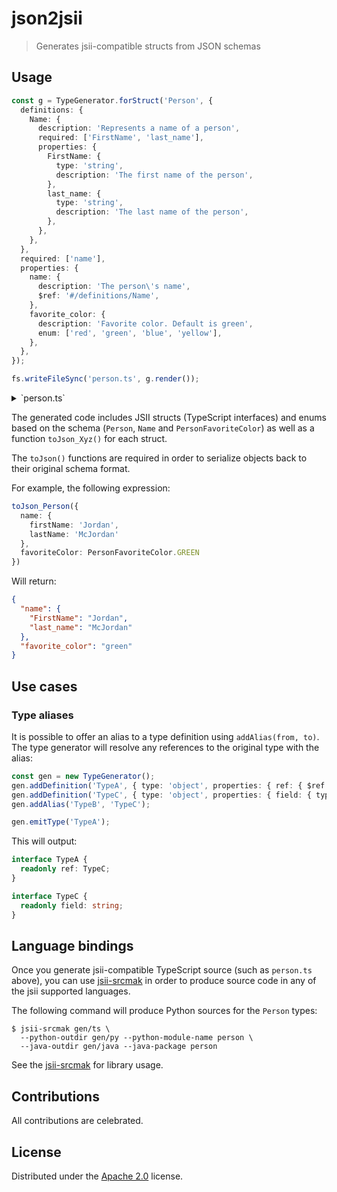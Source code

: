 # json2jsii

> Generates jsii-compatible structs from JSON schemas

## Usage

```ts
const g = TypeGenerator.forStruct('Person', {
  definitions: {
    Name: {
      description: 'Represents a name of a person',
      required: ['FirstName', 'last_name'],
      properties: {
        FirstName: {
          type: 'string',
          description: 'The first name of the person',
        },
        last_name: {
          type: 'string',
          description: 'The last name of the person',
        },
      },
    },
  },
  required: ['name'],
  properties: {
    name: {
      description: 'The person\'s name',
      $ref: '#/definitions/Name',
    },
    favorite_color: {
      description: 'Favorite color. Default is green',
      enum: ['red', 'green', 'blue', 'yellow'],
    },
  },
});

fs.writeFileSync('person.ts', g.render());
```

<details>
<summary>`person.ts`</summary>

```ts
/**
 * @schema Person
 */
export interface Person {
  /**
   * The person's name
   *
   * @schema Person#name
   */
  readonly name: Name;

  /**
   * Favorite color. Default is green
   *
   * @default green
   * @schema Person#favorite_color
   */
  readonly favoriteColor?: PersonFavoriteColor;

}

/**
 * Converts an object of type 'Person' to JSON representation.
 */
/* eslint-disable max-len, quote-props */
export function toJson_Person(obj: Person | undefined): Record<string, any> | undefined {
  if (obj === undefined) { return undefined; }
  const result = {
    'name': toJson_Name(obj.name),
    'favorite_color': obj.favoriteColor,
  };
  // filter undefined values
  return Object.entries(result).reduce((r, i) => (i[1] === undefined) ? r : ({ ...r, [i[0]]: i[1] }), {});
}
/* eslint-enable max-len, quote-props */

/**
 * Represents a name of a person
 *
 * @schema Name
 */
export interface Name {
  /**
   * The first name of the person
   *
   * @schema Name#FirstName
   */
  readonly firstName: string;

  /**
   * The last name of the person
   *
   * @schema Name#last_name
   */
  readonly lastName: string;

}

/**
 * Converts an object of type 'Name' to JSON representation.
 */
/* eslint-disable max-len, quote-props */
export function toJson_Name(obj: Name | undefined): Record<string, any> | undefined {
  if (obj === undefined) { return undefined; }
  const result = {
    'FirstName': obj.firstName,
    'last_name': obj.lastName,
  };
  // filter undefined values
  return Object.entries(result).reduce((r, i) => (i[1] === undefined) ? r : ({ ...r, [i[0]]: i[1] }), {});
}
/* eslint-enable max-len, quote-props */

/**
 * Favorite color. Default is green
 *
 * @default green
 * @schema PersonFavoriteColor
 */
export enum PersonFavoriteColor {
  /** red */
  RED = 'red',
  /** green */
  GREEN = 'green',
  /** blue */
  BLUE = 'blue',
  /** yellow */
  YELLOW = 'yellow',
}
```

</details>

The generated code includes JSII structs (TypeScript interfaces) and enums based
on the schema (`Person`, `Name` and `PersonFavoriteColor`) as well as a function
`toJson_Xyz()` for each struct.

The `toJson()` functions are required in order to serialize objects back to their
original schema format.

For example, the following expression:

```ts
toJson_Person({
  name: {
    firstName: 'Jordan',
    lastName: 'McJordan'
  },
  favoriteColor: PersonFavoriteColor.GREEN
})
```

Will return:

```json
{
  "name": {
    "FirstName": "Jordan",
    "last_name": "McJordan"
  },
  "favorite_color": "green"
}
```

## Use cases

### Type aliases

It is possible to offer an alias to a type definition using `addAlias(from,
to)`. The type generator will resolve any references to the original type with
the alias:

```ts
const gen = new TypeGenerator();
gen.addDefinition('TypeA', { type: 'object', properties: { ref: { $ref: '#/definitions/TypeB' } } } );
gen.addDefinition('TypeC', { type: 'object', properties: { field: { type: 'string' } } });
gen.addAlias('TypeB', 'TypeC');

gen.emitType('TypeA');
```

This will output:

```ts
interface TypeA {
  readonly ref: TypeC;
}

interface TypeC {
  readonly field: string;
}
```

## Language bindings

Once you generate jsii-compatible TypeScript source (such as `person.ts` above),
you can use [jsii-srcmak](https://github.com/eladb/jsii-srcmak) in order to
produce source code in any of the jsii supported languages.

The following command will produce Python sources for the `Person` types:

```shell
$ jsii-srcmak gen/ts \
  --python-outdir gen/py --python-module-name person \
  --java-outdir gen/java --java-package person
```

See the [jsii-srcmak](https://github.com/eladb/jsii-srcmak) for library usage.

## Contributions

All contributions are celebrated.

## License

Distributed under the [Apache 2.0](./LICENSE) license.

